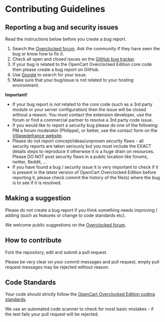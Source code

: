 
# Contributing Guidelines

## Reporting a bug and security issues

Read the instructions below before you create a bug report.

 1. Search the [Overclocked forum](http://forum.villagedefrance.net). Ask the community if they have seen the bug or know how to fix it.
 2. Check all open and closed issues on the [GitHub bug tracker](https://github.com/villagedefrance/OpenCart-Overclocked/issues).
 3. If your bug is related to the OpenCart Overclocked Edition core code then please create a bug report on GitHub.
 4. Use [Google](http://www.google.com) to search for your issue.
 5. Make sure that your bug/issue is not related to your hosting environment.

**Important!**
- If your bug report is not related to the core code (such as a 3rd party module or your server configuration) then the issue will be closed without a reason. You must contact the extension developer, use the forum or find a commercial partner to resolve a 3rd party code issue.
- If you would like to report a security bug please do one of the following: PM a forum moderator (Philippe), or better, use the contact form on the [Villagedefrance website](https://villagedefrance.net/contact). 
- Please do not report concept/ideas/unproven security flaws - all security reports are taken seriously but you must include the EXACT details steps to reproduce it otherwise it is a huge drain on resources. Please DO NOT post security flaws in a public location like forums, twitter, Reddit, ...
- If you have found a bug / security issue it is very important to check if it is present in the latest version of OpenCart Overclocked Edition before reporting it, please check commit the history of the file(s) where the bug is to see if it is resolved.

## Making a suggestion

Please do not create a bug report if you think something needs improving / adding (such as features or change to code standards etc).

We welcome public suggestions on the [Overclocked forum](http://forum.villagedefrance.net).

## How to contribute

Fork the repository, edit and submit a pull request.

Please be very clear on your commit messages and pull request, empty pull request messages may be rejected without reason.

## Code Standards

Your code should strictly follow the [OpenCart Overclocked Edition coding standards](https://github.com/villagedefrance/OpenCart-Overclocked/wiki/Coding-standards).

We use an automated code scanner to check for most basic mistakes - if the test fails your pull request will be rejected.

